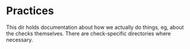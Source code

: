 # Practices 

This dir holds documentation about how we actually do things, eg, about the checks themselves. There are check-specific directories where necessary. 


